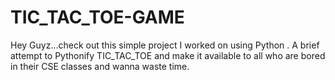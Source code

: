 # TIC_TAC_TOE-GAME
Hey Guyz...check out this simple project I worked on using Python . A brief attempt to Pythonify TIC_TAC_TOE and make it available to all who are bored in their CSE classes and wanna waste time. 
